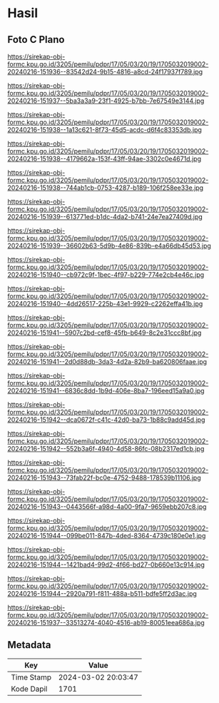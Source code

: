 # Hasil

## Foto C Plano

https://sirekap-obj-formc.kpu.go.id/3205/pemilu/pdpr/17/05/03/20/19/1705032019002-20240216-151936--83542d24-9b15-4816-a8cd-24f17937f789.jpg

https://sirekap-obj-formc.kpu.go.id/3205/pemilu/pdpr/17/05/03/20/19/1705032019002-20240216-151937--5ba3a3a9-23f1-4925-b7bb-7e67549e3144.jpg

https://sirekap-obj-formc.kpu.go.id/3205/pemilu/pdpr/17/05/03/20/19/1705032019002-20240216-151938--1a13c621-8f73-45d5-acdc-d6f4c83353db.jpg

https://sirekap-obj-formc.kpu.go.id/3205/pemilu/pdpr/17/05/03/20/19/1705032019002-20240216-151938--4179662a-153f-43ff-94ae-3302c0e4671d.jpg

https://sirekap-obj-formc.kpu.go.id/3205/pemilu/pdpr/17/05/03/20/19/1705032019002-20240216-151938--744ab1cb-0753-4287-b189-106f258ee33e.jpg

https://sirekap-obj-formc.kpu.go.id/3205/pemilu/pdpr/17/05/03/20/19/1705032019002-20240216-151939--613771ed-b1dc-4da2-b741-24e7ea27409d.jpg

https://sirekap-obj-formc.kpu.go.id/3205/pemilu/pdpr/17/05/03/20/19/1705032019002-20240216-151939--36602b63-5d9b-4e86-839b-e4a66db45d53.jpg

https://sirekap-obj-formc.kpu.go.id/3205/pemilu/pdpr/17/05/03/20/19/1705032019002-20240216-151940--cb972c9f-1bec-4f97-b229-774e2cb4e46c.jpg

https://sirekap-obj-formc.kpu.go.id/3205/pemilu/pdpr/17/05/03/20/19/1705032019002-20240216-151940--4dd26517-225b-43e1-9929-c2262effa41b.jpg

https://sirekap-obj-formc.kpu.go.id/3205/pemilu/pdpr/17/05/03/20/19/1705032019002-20240216-151941--5907c2bd-cef8-45fb-b649-8c2e31ccc8bf.jpg

https://sirekap-obj-formc.kpu.go.id/3205/pemilu/pdpr/17/05/03/20/19/1705032019002-20240216-151941--2d0d88db-3da3-4d2a-82b9-ba620806faae.jpg

https://sirekap-obj-formc.kpu.go.id/3205/pemilu/pdpr/17/05/03/20/19/1705032019002-20240216-151941--6836c8dd-1b9d-406e-8ba7-196eed15a9a0.jpg

https://sirekap-obj-formc.kpu.go.id/3205/pemilu/pdpr/17/05/03/20/19/1705032019002-20240216-151942--dca0672f-c41c-42d0-ba73-1b88c9add45d.jpg

https://sirekap-obj-formc.kpu.go.id/3205/pemilu/pdpr/17/05/03/20/19/1705032019002-20240216-151942--552b3a6f-4940-4d58-86fc-08b2317ed1cb.jpg

https://sirekap-obj-formc.kpu.go.id/3205/pemilu/pdpr/17/05/03/20/19/1705032019002-20240216-151943--73fab22f-bc0e-4752-9488-178539b11106.jpg

https://sirekap-obj-formc.kpu.go.id/3205/pemilu/pdpr/17/05/03/20/19/1705032019002-20240216-151943--0443566f-a98d-4a00-9fa7-9659ebb207c8.jpg

https://sirekap-obj-formc.kpu.go.id/3205/pemilu/pdpr/17/05/03/20/19/1705032019002-20240216-151944--099be011-847b-4ded-8364-4739c180e0e1.jpg

https://sirekap-obj-formc.kpu.go.id/3205/pemilu/pdpr/17/05/03/20/19/1705032019002-20240216-151944--1421bad4-99d2-4f66-bd27-0b660e13c914.jpg

https://sirekap-obj-formc.kpu.go.id/3205/pemilu/pdpr/17/05/03/20/19/1705032019002-20240216-151944--2920a791-f811-488a-b511-bdfe5ff2d3ac.jpg

https://sirekap-obj-formc.kpu.go.id/3205/pemilu/pdpr/17/05/03/20/19/1705032019002-20240216-151937--33513274-4040-4516-ab19-80051eea686a.jpg


## Metadata

| Key        | Value               |
| ---------- | ------------------- |
| Time Stamp | 2024-03-02 20:03:47 |
| Kode Dapil | 1701                |




